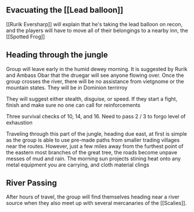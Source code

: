 
## Evacuating the [[Lead balloon]]
[[Rurik Eversharp]] will explain that he's taking the lead balloon on recon, and the players will have to move all of their belongings to a nearby inn, the [[Spotted Frog]]


## Heading through the jungle

Group will leave early in the humid dewey morning. 
It is suggested by Rurik and Ambass Obar that the druegar will see anyone flowing over.
Once the group crosses the river, there will be no assistance from vietgnome or the mountain states. They will be in Dominion terrirroy

They will suggest either stealth, disguise, or speed.
If they start a fight, finish and make sure no one can call for reinforcements

Three survival checks of 10, 14, and 16.
Need to pass 2 / 3 to forgo level of exhaustion

Traveling through this part of the jungle, heading due east, at first is simple as the group is able to use pre-made paths from smaller trading villages near the routes. However, just a few miles away from the furthest point of the eastern most branches of the great tree, the roads become unpave messes of mud and rain. 
The morning sun projects stining heat onto any metal equipment you are carrying, and cloth material clings 


## River Passing
After hours of travel, the group will find themselves heading near a river source when they also meet up with several mercanaries of the [[Scalies]].